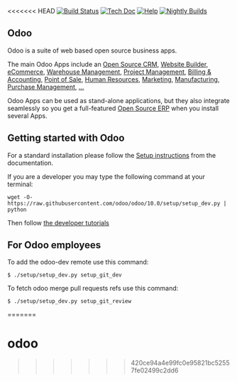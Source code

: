 <<<<<<< HEAD
[![Build Status](http://runbot.odoo.com/runbot/badge/flat/1/10.0.svg)](http://runbot.odoo.com/runbot)
[![Tech Doc](http://img.shields.io/badge/10.0-docs-875A7B.svg?style=flat)](http://www.odoo.com/documentation/10.0)
[![Help](http://img.shields.io/badge/10.0-help-875A7B.svg?style=flat)](https://www.odoo.com/forum/help-1)
[![Nightly Builds](http://img.shields.io/badge/10.0-nightly-875A7B.svg?style=flat)](http://nightly.odoo.com/)

Odoo
----

Odoo is a suite of web based open source business apps.

The main Odoo Apps include an <a href="https://www.odoo.com/page/crm">Open Source CRM</a>,
<a href="https://www.odoo.com/page/website-builder">Website Builder</a>,
<a href="https://www.odoo.com/page/e-commerce">eCommerce</a>,
<a href="https://www.odoo.com/page/warehouse">Warehouse Management</a>,
<a href="https://www.odoo.com/page/project-management">Project Management</a>,
<a href="https://www.odoo.com/page/accounting">Billing &amp; Accounting</a>,
<a href="https://www.odoo.com/page/point-of-sale">Point of Sale</a>,
<a href="https://www.odoo.com/page/employees">Human Resources</a>,
<a href="https://www.odoo.com/page/lead-automation">Marketing</a>,
<a href="https://www.odoo.com/page/manufacturing">Manufacturing</a>,
<a href="https://www.odoo.com/page/purchase">Purchase Management</a>,
<a href="https://www.odoo.com/#apps">...</a>

Odoo Apps can be used as stand-alone applications, but they also integrate seamlessly so you get
a full-featured <a href="https://www.odoo.com">Open Source ERP</a> when you install several Apps.


Getting started with Odoo
-------------------------
For a standard installation please follow the <a href="https://www.odoo.com/documentation/10.0/setup/install.html">Setup instructions</a>
from the documentation.

If you are a developer you may type the following command at your terminal:

    wget -O- https://raw.githubusercontent.com/odoo/odoo/10.0/setup/setup_dev.py | python

Then follow <a href="https://www.odoo.com/documentation/10.0/tutorials.html">the developer tutorials</a>


For Odoo employees
------------------

To add the odoo-dev remote use this command:

    $ ./setup/setup_dev.py setup_git_dev

To fetch odoo merge pull requests refs use this command:

    $ ./setup/setup_dev.py setup_git_review

=======
# odoo
>>>>>>> 420ce94a4e99fc0e95821bc52557fe02499c2dd6
